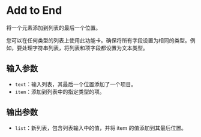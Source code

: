 # Add to End

将一个元素添加到列表的最后一个位置。

您可以在任何类型的列表上使用此功能卡。确保将所有字段设置为相同的类型。例如，要处理字符串列表，将列表和项字段都设置为文本类型。

## 输入参数

- `text`：输入列表，其最后一个位置添加了一个项目。
- `item`：添加到列表中的指定类型的项。

## 输出参数

- `list`：新列表，包含列表输入中的值，并将 item 的值添加到其最后位置。
